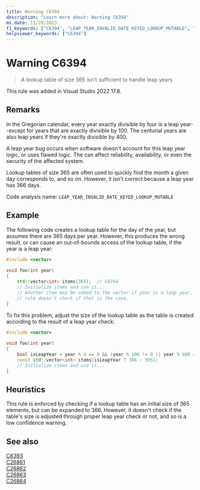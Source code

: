 ```yaml
---
title: Warning C6394
description: "Learn more about: Warning C6394"
ms.date: 11/29/2023
f1_keywords: ["C6394", "LEAP_YEAR_INVALID_DATE_KEYED_LOOKUP_MUTABLE", "__WARNING_LEAP_YEAR_INVALID_DATE_KEYED_LOOKUP_MUTABLE"]
helpviewer_keywords: ["C6394"]
---
```

# Warning C6394

> A lookup table of size 365 isn't sufficient to handle leap years

This rule was added in Visual Studio 2022 17.8.

## Remarks

In the Gregorian calendar, every year exactly divisible by four is a leap year--except for years that are exactly divisible by 100. The centurial years are also leap years if they're exactly divisible by 400.

A leap year bug occurs when software doesn't account for this leap year logic, or uses flawed logic. The can affect reliability, availability, or even the security of the affected system.

Lookup tables of size 365 are often used to quickly find the month a given day corresponds to, and so on. However, it isn't correct because a leap year has 366 days.

Code analysis name: `LEAP_YEAR_INVALID_DATE_KEYED_LOOKUP_MUTABLE`

## Example

The following code creates a lookup table for the day of the year, but assumes there are 365 days per year. However, this produces the wrong result, or can cause an out-of-bounds access of the lookup table, if the year is a leap year:

```cpp
#include <vector> 
  
void foo(int year) 
{ 
    std::vector<int> items(365);  // C6394 
    // Initialize items and use it... 
    // Another item may be added to the vector if year is a leap year, but this
    // rule doesn't check if that is the case.
}
```

To fix this problem, adjust the size of the lookup table as the table is created according to the result of a leap year check:

```cpp
#include <vector> 
  
void foo(int year) 
{ 
    bool isLeapYear = year % 4 == 0 && (year % 100 != 0 || year % 400 == 0); 
    const std::vector<int> items(isLeapYear ? 366 : 365); 
    // Initialize items and use it... 
}
```

## Heuristics

This rule is enforced by checking if a lookup table has an initial size of 365 elements, but can be expanded to 366. However, it doesn't check if the table's size is adjusted through proper leap year check or not, and so is a low confidence warning.

## See also

[C6393](c6393.md)\
[C26861](c26861.md)\
[C26862](c26862.md)\
[C26863](c26863.md)\
[C26864](c26864.md)
